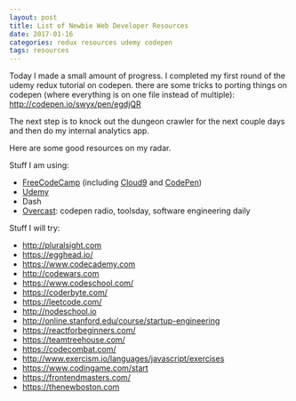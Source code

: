 ```yaml
---
layout: post
title: List of Newbie Web Developer Resources
date: 2017-01-16
categories: redux resources udemy codepen
tags: resources
---
```


Today I made a small amount of progress. I completed my first round of the udemy redux tutorial on codepen. there are some tricks to porting things on codepen (where everything is on one file instead of multiple): <http://codepen.io/swyx/pen/egdjQR>

The next step is to knock out the dungeon crawler for the next couple days and then do my internal analytics app.

Here are some good resources on my radar.

Stuff I am using:

- [FreeCodeCamp](http://freecodecamp.com) (including [Cloud9](http://cloud9.io) and [CodePen](http://codepen.io))
- [Udemy](http://udemy.com)
- Dash
- [Overcast](http://overcast.fm): codepen radio, toolsday, software engineering daily

Stuff I will try:

- <http://pluralsight.com>
- <https://egghead.io/>
- <https://www.codecademy.com>
- <http://codewars.com>
- <https://www.codeschool.com/>
- <https://coderbyte.com/> 
- <https://leetcode.com/>
- <http://nodeschool.io>
- <http://online.stanford.edu/course/startup-engineering>
- <https://reactforbeginners.com/>
- <https://teamtreehouse.com/>
- <https://codecombat.com/>
- <http://www.exercism.io/languages/javascript/exercises>
- <https://www.codingame.com/start>
- <https://frontendmasters.com/>
- <https://thenewboston.com>

